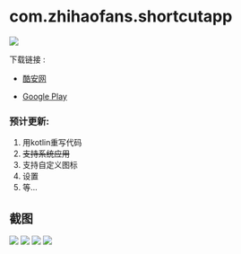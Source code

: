 # com.zhihaofans.shortcutapp

![](https://i.loli.net/2017/12/04/5a256a590d28f.png)

下载链接 : 
- [酷安网](https://www.coolapk.com/apk/com.zhihaofans.shortcutapp)

- [Google Play](https://play.google.com/store/apps/details?id=com.zhihaofans.shortcutapp)

### 预计更新:
1. 用kotlin重写代码
2. ~~支持系统应用~~
3. 支持自定义图标
4. 设置
5. 等...


截图
---
![](https://i.loli.net/2017/12/04/5a2566cd8e210.png)
![](https://i.loli.net/2017/12/04/5a2566cda40c8.png)
![](https://i.loli.net/2017/12/04/5a2566cdd0165.png)
![](https://i.loli.net/2017/12/04/5a25682c51b29.png)
